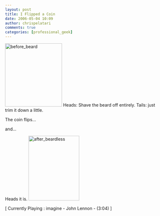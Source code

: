 ```yaml
---
layout: post
title: I Flipped a Coin
date: 2006-05-04 10:09
author: chrispelatari
comments: true
categories: [professional_geek]
---
```

<a href="http://chrispelatari.files.wordpress.com/2006/05/before_beard.png"><img class="alignnone size-full wp-image-1154" alt="before_beard" src="http://chrispelatari.files.wordpress.com/2006/05/before_beard.png" width="187" height="208" /></a> Heads: Shave
the beard off entirely. Tails: just trim it down a little.

The coin flips...

and...

Heads it is. <a href="http://chrispelatari.files.wordpress.com/2006/05/after_beardless.png"><img class="alignnone size-full wp-image-1155" alt="after_beardless" src="http://chrispelatari.files.wordpress.com/2006/05/after_beardless.png" width="167" height="213" /></a>
<p class="media">[ Currently Playing : imagine - John Lennon - (3:04)
]</p>
